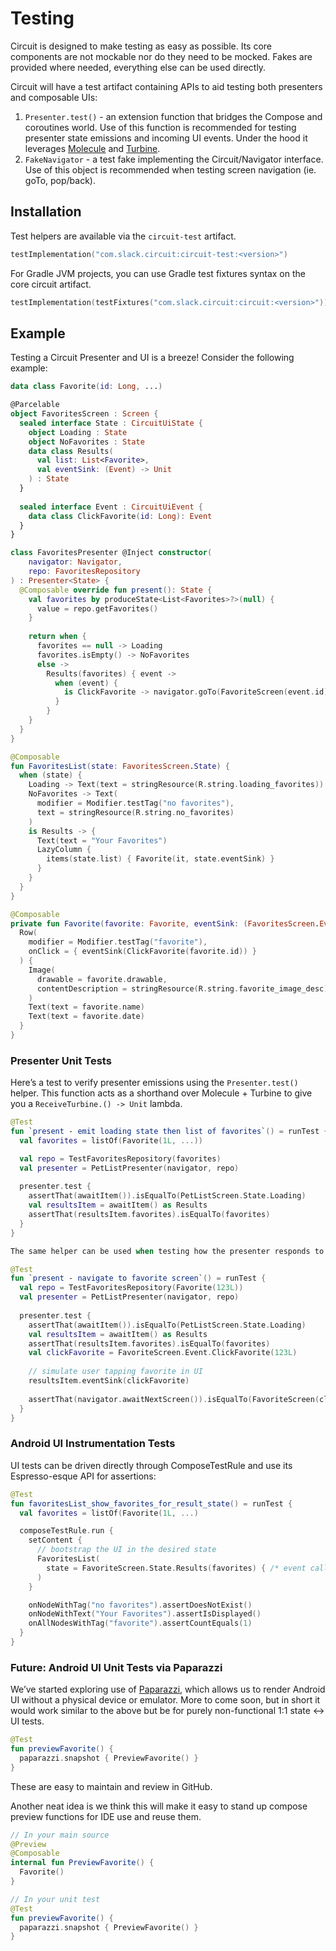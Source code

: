 Testing
=======

Circuit is designed to make testing as easy as possible. Its core components are not mockable nor do they need to be mocked. Fakes are provided where needed, everything else can be used directly.

Circuit will have a test artifact containing APIs to aid testing both presenters and composable UIs:

1. `Presenter.test()` - an extension function that bridges the Compose and coroutines world. Use of this function is recommended for testing presenter state emissions and incoming UI events. Under the hood it leverages [Molecule](https://github.com/cashapp/molecule) and [Turbine](https://github.com/cashapp/turbine).
2. `FakeNavigator` - a test fake implementing the Circuit/Navigator interface. Use of this object is recommended when testing screen navigation (ie. goTo, pop/back).

## Installation

Test helpers are available via the `circuit-test` artifact.

```kotlin
testImplementation("com.slack.circuit:circuit-test:<version>")
```

For Gradle JVM projects, you can use Gradle test fixtures syntax on the core circuit artifact.

```kotlin
testImplementation(testFixtures("com.slack.circuit:circuit:<version>"))
```

## Example

Testing a Circuit Presenter and UI is a breeze! Consider the following example:

```kotlin
data class Favorite(id: Long, ...)

@Parcelable
object FavoritesScreen : Screen {
  sealed interface State : CircuitUiState {
    object Loading : State
    object NoFavorites : State
    data class Results(
      val list: List<Favorite>,
      val eventSink: (Event) -> Unit
    ) : State
  }
  
  sealed interface Event : CircuitUiEvent {
    data class ClickFavorite(id: Long): Event
  }
}

class FavoritesPresenter @Inject constructor(
    navigator: Navigator,
    repo: FavoritesRepository
) : Presenter<State> {
  @Composable override fun present(): State {
    val favorites by produceState<List<Favorites>?>(null) {
      value = repo.getFavorites()
    }
    
    return when {
      favorites == null -> Loading
      favorites.isEmpty() -> NoFavorites
      else ->
        Results(favorites) { event ->
          when (event) {
            is ClickFavorite -> navigator.goTo(FavoriteScreen(event.id))
          }
        }
    }
  }
}

@Composable
fun FavoritesList(state: FavoritesScreen.State) {
  when (state) {
    Loading -> Text(text = stringResource(R.string.loading_favorites))
    NoFavorites -> Text(
      modifier = Modifier.testTag("no favorites"),
      text = stringResource(R.string.no_favorites)
    )
    is Results -> {
      Text(text = "Your Favorites")
      LazyColumn {
        items(state.list) { Favorite(it, state.eventSink) }
      }
    }
  }
}

@Composable
private fun Favorite(favorite: Favorite, eventSink: (FavoritesScreen.Event) -> Unit) {
  Row(
    modifier = Modifier.testTag("favorite"),
    onClick = { eventSink(ClickFavorite(favorite.id)) }
  ) {
    Image(
      drawable = favorite.drawable, 
      contentDescription = stringResource(R.string.favorite_image_desc)
    )
    Text(text = favorite.name)
    Text(text = favorite.date)
  }
}
```

### Presenter Unit Tests

Here’s a test to verify presenter emissions using the `Presenter.test()` helper. This function acts as a shorthand over Molecule + Turbine to give you a `ReceiveTurbine.() -> Unit` lambda.

```kotlin
@Test 
fun `present - emit loading state then list of favorites`() = runTest {
  val favorites = listOf(Favorite(1L, ...))

  val repo = TestFavoritesRepository(favorites)
  val presenter = PetListPresenter(navigator, repo)
  
  presenter.test {
    assertThat(awaitItem()).isEqualTo(PetListScreen.State.Loading)
    val resultsItem = awaitItem() as Results
    assertThat(resultsItem.favorites).isEqualTo(favorites)
  }
}

The same helper can be used when testing how the presenter responds to incoming events: 

@Test 
fun `present - navigate to favorite screen`() = runTest {
  val repo = TestFavoritesRepository(Favorite(123L))
  val presenter = PetListPresenter(navigator, repo)
  
  presenter.test {
    assertThat(awaitItem()).isEqualTo(PetListScreen.State.Loading)
    val resultsItem = awaitItem() as Results
    assertThat(resultsItem.favorites).isEqualTo(favorites)
    val clickFavorite = FavoriteScreen.Event.ClickFavorite(123L)
    
    // simulate user tapping favorite in UI
    resultsItem.eventSink(clickFavorite)
    
    assertThat(navigator.awaitNextScreen()).isEqualTo(FavoriteScreen(clickFavorite.id))
  }
}
```

### Android UI Instrumentation Tests

UI tests can be driven directly through ComposeTestRule and use its Espresso-esque API for assertions:

```kotlin
@Test
fun favoritesList_show_favorites_for_result_state() = runTest {
  val favorites = listOf(Favorite(1L, ...)

  composeTestRule.run {
    setContent { 
      // bootstrap the UI in the desired state
      FavoritesList(
        state = FavoriteScreen.State.Results(favorites) { /* event callback */ }
      )
    }

    onNodeWithTag("no favorites").assertDoesNotExist()
    onNodeWithText("Your Favorites").assertIsDisplayed()
    onAllNodesWithTag("favorite").assertCountEquals(1)
  }
}
```


### Future: Android UI Unit Tests via Paparazzi

We’ve started exploring use of [Paparazzi](https://github.com/cashapp/paparazzi), which allows us to render Android UI without a physical device or emulator. More to come soon, but in short it would work similar to the above but be for purely non-functional 1:1 state ↔ UI tests.

```kotlin
@Test
fun previewFavorite() {
  paparazzi.snapshot { PreviewFavorite() }
}
```

These are easy to maintain and review in GitHub.

Another neat idea is we think this will make it easy to stand up compose preview functions for IDE use and reuse them.

```kotlin
// In your main source
@Preview
@Composable
internal fun PreviewFavorite() {
  Favorite()
}

// In your unit test
@Test
fun previewFavorite() {
  paparazzi.snapshot { PreviewFavorite() }
}
```
